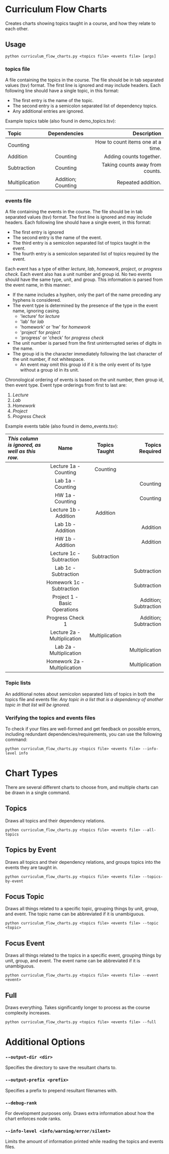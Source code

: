 # Curriculum Flow Charts

Creates charts showing topics taught in a course, and how they relate to each other.

## Usage

```
python curriculum_flow_charts.py <topics file> <events file> [args]
```

### topics file

A file containing the topics in the course.
The file should be in tab separated values (tsv) format.
The first line is ignored and may include headers.
Each following line should have a single topic, in this format:

- The first entry is the name of the topic.
- The second entry is a semicolon separated list of dependency topics.
- Any additional entries are ignored.

Example topics table (also found in demo_topics.tsv):

| Topic          |    Dependencies    |                       Description |
|:---------------|:------------------:|----------------------------------:|
| Counting       |                    | How to count items one at a time. |
| Addition       |      Counting      |           Adding counts together. |
| Subtraction    |      Counting      |   Taking counts away from counts. |
| Multiplication | Addition; Counting |                Repeated addition. |

### events file

A file containing the events in the course.
The file should be in tab separated values (tsv) format.
The first line is ignored and may include headers.
Each following line should have a single event, in this format:

- The first entry is ignored
- The second entry is the name of the event.
- The third entry is a semicolon separated list of topics taught in the event.
- The fourth entry is a semicolon separated list of topics required by the event.

Each event has a type of either <i>lecture</i>, <i>lab</i>, <i>homework</i>, <i>project</i>, or <i>progress check</i>.
Each event also has a unit number and group id.
No two events should have the same type, unit, and group.
This information is parsed from the event name, in this manner:

- If the name includes a hyphen, only the part of the name preceding any hyphens is considered.
- The event type is determined by the presence of the type in the event name, ignoring casing.
  - 'lecture' for <i>lecture</i>
  - 'lab' for <i>lab</i>
  - 'homework' or 'hw' for <i>homework</i>
  - 'project' for <i>project</i>
  - 'progress' or 'check' for <i>progress check</i>
- The unit number is parsed from the first uninterrupted series of digits in the name.
- The group id is the character immediately following the last character of the unit number, if not whitespace.
  - An event may omit this group id if it is the only event of its type without a group id in its unit.

Chronological ordering of events is based on the unit number, then group id, then event type.
Event type orderings from first to last are:

1. <i>Lecture</i>
2. <i>Lab</i>
3. <i>Homework</i>
4. <i>Project</i>
5. <i>Progress Check</i>

Example events table (also found in demo_events.tsv):

| <i>This column is ignored, as well as this row.</i> |             Name             | Topics Taught  |       Topics Required |
|:----------------------------------------------------|:----------------------------:|:--------------:|----------------------:|
|                                                     |    Lecture 1a - Counting     |    Counting    |                       |
|                                                     |      Lab 1a - Counting       |                |              Counting |
|                                                     |       HW 1a - Counting       |                |              Counting |
|                                                     |    Lecture 1b - Addition     |    Addition    |                       |
|                                                     |      Lab 1b - Addition       |                |              Addition |
|                                                     |       HW 1b - Addition       |                |              Addition |
|                                                     |   Lecture 1c - Subtraction   |  Subtraction   |                       |
|                                                     |     Lab 1c - Subtraction     |                |           Subtraction |
|                                                     |  Homework 1c - Subtraction   |                |           Subtraction |
|                                                     | Project 1 - Basic Operations |                | Addition; Subtraction |
|                                                     |       Progress Check 1       |                | Addition; Subtraction |
|                                                     | Lecture 2a - Multiplication  | Multiplication |                       |
|                                                     |   Lab 2a - Multiplication    |                |        Multiplication |
|                                                     | Homework 2a - Multiplication |                |        Multiplication |

### Topic lists

An additional notes about semicolon separated lists of topics in both the topics file and events file:
<i>Any topic in a list that is a dependency of another topic in that list will be ignored.</i>

### Verifying the topics and events files

To check if your files are well-formed and get feedback on possible errors,
including redundant dependencies/requirements, you can use the following command:

```
python curriculum_flow_charts.py <topics file> <events file> --info-level info
```

# Chart Types

There are several different charts to choose from, and multiple charts can be drawn in a single command.

## Topics

Draws all topics and their dependency relations.

```
python curriculum_flow_charts.py <topics file> <events file> --all-topics
```

## Topics by Event

Draws all topics and their dependency relations, and groups topics into the events they are taught in.

```
python curriculum_flow_charts.py <topics file> <events file> --topics-by-event
```

## Focus Topic

Draws all things related to a specific topic, grouping things by unit, group, and event.
The topic name can be abbreviated if it is unambiguous.

```
python curriculum_flow_charts.py <topics file> <events file> --topic <topic>
```

## Focus Event

Draws all things related to the topics in a specific event, grouping things by unit, group, and event.
The event name can be abbreviated if it is unambiguous.

```
python curriculum_flow_charts.py <topics file> <events file> --event <event>
```

## Full

Draws everything.
Takes significantly longer to process as the course complexity increases.

```
python curriculum_flow_charts.py <topics file> <events file> --full
```

# Additional Options

### `--output-dir <dir>`

Specifies the directory to save the resultant charts to.

### `--output-prefix <prefix>`

Specifies a prefix to prepend resultant filenames with.

### `--debug-rank`

For development purposes only.
Draws extra information about how the chart enforces node ranks.

### `--info-level <info/warning/error/silent>`

Limits the amount of information printed while reading the topics and events files.